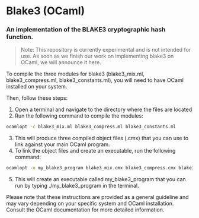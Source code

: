 # Blake3 (OCaml)
### An implementation of the BLAKE3 cryptographic hash function.

> Note: This repository is currently experimental and is not intended for use. As soon as we finish our work on implementing blake3 on OCaml, we will announce it here.

To compile the three modules for blake3 (blake3_mix.ml, blake3_compress.ml, blake3_constants.ml), you will need to have OCaml installed on your system. 

Then, follow these steps:
 1. Open a terminal and navigate to the directory where the files are located
 2. Run the following command to compile the modules:
```sh
ocamlopt -c blake3_mix.ml blake3_compress.ml blake3_constants.ml
```
3. This will produce three compiled object files (.cmx) that you can use to link against your main OCaml program.
4. To link the object files and create an executable, run the following command:
```sh
ocamlopt -o my_blake3_program blake3_mix.cmx blake3_compress.cmx blake3_constants.cmx my_main.ml
```
5. This will create an executable called my_blake3_program that you can run by typing ./my_blake3_program in the terminal.

Please note that these instructions are provided as a general guideline and may vary depending on your specific system and OCaml installation. Consult the OCaml documentation for more detailed information.

